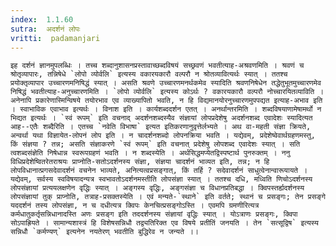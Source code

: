 ```yaml
---
index:  1.1.60
sutra:  अदर्शनं लोपः
vritti:  padamanjari
---
```


	इह दर्शनं ज्ञानमुपलब्धिः । तच्च शब्दानुशासनप्रस्तावाच्छब्दविषयं सच्छ्रवणं भवतीत्याह-अश्रवणमिति । श्रवणं च श्रोतृव्यापारः, तन्निषेधे `लोपो व्योर्वलि` इत्यस्य वकारयकारौ वल्परौ न श्रोतव्यावित्यर्थः स्यात् । ततश्च प्रयोक्तृव्यापार उच्चारणमनिषिद्धं स्यात् । असति श्रवणे उच्चारणमनर्थकमेव स्यादिति श्रवणनिषेधेन तद्धेतुभूतमुच्चारणमेव निषिद्धं भवतीत्याह-अनुच्चारणमिति । `लोपो व्योर्वलि` इत्यस्य कोऽर्थः ? वकारयकारौ वल्परौ नोच्चारयितव्याविति । अनेनापि प्रकारेणास्मिन्विषये तयोरभाव एव व्याख्यापितो भवति, न हि विद्यमानयोरनुच्चारणमुपपद्यत इत्याह-अभाव इति । स्वाभाविक एवाभाव इत्यर्थः । विनाश इति । कार्यशब्ददर्शन एतत् । अनर्थान्तरमिति । शब्दविषयाणामेषामर्थो न भिद्यत इत्यर्थः । `स्वं रूपम्` इति वचनाद् अदर्शनशब्दस्यैव संज्ञायां लोपप्रदेशेषु अदर्शनशब्द एवादेशः स्यादित्यत आह--एतैः शब्दैरिति । एतच्च `नवेति विभाषा` इत्यत इतिकरणानुवृत्तेर्लभ्यते । अथ वा-महती संज्ञा क्रियते, अन्वर्था यथा विज्ञायेत-लोपनं लोप इति । न चादर्शनशब्दो लोपनक्रिया भवति । यद्येवम्, प्रदेशेष्वेवार्थग्रहणमस्तु, किं संज्ञया ? तन्न; असति संज्ञाकरणे `स्वं रूपम्` इति वचनात् प्रदेशेषु लोपशब्द एवादेशः स्यात् । सति त्वशब्दसंज्ञेति निषेधान्न स्वरूपग्रहणं भवति । न शब्दस्येति । अर्थसिद्धमप्येतद्विस्पष्टार्थ पुनरुक्तम् । ननु विधिप्रदेशेष्वितरेतराश्रयः प्राप्नोति-सतोऽदर्शनस्य संज्ञा, संज्ञया चादर्शनं भाव्यत इति, तन्न; न हि लोपविधानात्प्रगसदेवादर्शनं वचनेन भाव्यते, अनित्यत्वप्रसङ्गात्, किं तर्हि ? सदेवादर्शनं साधुत्वेनान्वारूयायते । यद्येवम्, सर्वस्य स्वविषयादन्यत्र स्वभावतोऽदर्शनमस्तीति लोपसंज्ञा स्यात् । ततश्च दधि, मध्विति णिचोऽदर्शनस्य लोपसंज्ञायां प्रत्ययलक्षणेन वृद्धिः स्यात् । अङ्गस्य वृद्धिः, अङ्गसंज्ञा च विधानप्रतिबद्धा । क्विपस्तर्ह्यदर्शनस्य लोपसंज्ञायां तुक् प्राप्नोति, तत्राह-प्रसक्तस्येति । एवं मन्यते-`स्थाने` इति वर्तते; स्थानं च प्रसङ्गः; तेन प्रसङ्गे यददर्शनं तस्य लोपसंज्ञा, न च दधीत्यत्र क्विपः केनचित्प्रसङ्गोऽस्ति । एवमपि ग्रमणीरित्यत्र कर्मधातुकर्तृसन्निधानादस्ति अणः प्रसङ्ग इति तददर्शनस्य संज्ञायां वृद्धिः स्यात् । योऽत्राणः प्रसङ्गः, क्विपा सोऽपाह्रियते । सामान्यशास्त्रं हि विशेषसन्निधौ तद्व्यतिरिक्त एव विषये प्रतीतिं जनयति । तेन `सत्सूद्विष` इत्यस्य सन्निधौ `कर्मण्यण्` इत्यनेन नयतेरण् भवतीति बुद्धिरेव न जन्यते ।।

